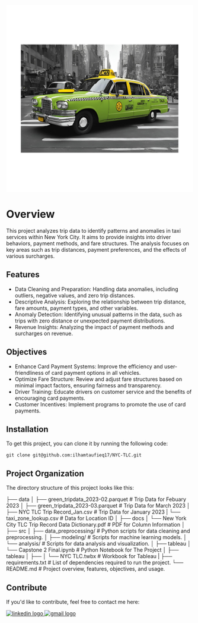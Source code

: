 ﻿![Header](./data/Untitled_design-11.png)

# Overview
This project analyzes trip data to identify patterns and anomalies in taxi services within New York City. It aims to provide insights into driver behaviors, payment methods, and fare structures. The analysis focuses on key areas such as trip distances, payment preferences, and the effects of various surcharges.

## Features
- Data Cleaning and Preparation: Handling data anomalies, including outliers, negative values, and zero trip distances.
- Descriptive Analysis: Exploring the relationship between trip distance, fare amounts, payment types, and other variables.
- Anomaly Detection: Identifying unusual patterns in the data, such as trips with zero distance or unexpected payment distributions.
- Revenue Insights: Analyzing the impact of payment methods and surcharges on revenue.

## Objectives
- Enhance Card Payment Systems: Improve the efficiency and user-friendliness of card payment options in all vehicles.
- Optimize Fare Structure: Review and adjust fare structures based on minimal impact factors, ensuring fairness and transparency.
- Driver Training: Educate drivers on customer service and the benefits of encouraging card payments.
- Customer Incentives: Implement programs to promote the use of card payments.

## Installation

To get this project, you can clone it by running the following code:

    git clone git@github.com:ilhamtaufieq17/NYC-TLC.git

    
## Project Organization

The directory structure of this project looks like this:

├── data
│   ├── green_tripdata_2023-02.parquet    # Trip Data for Febuary 2023
│   ├── green_tripdata_2023-03.parquet    # Trip Data for March 2023
│   ├── NYC TLC Trip Record_Jan.csv       # Trip Data for January 2023
|   └── taxi_zone_lookup.csv              # Data for Location ID
│
├── docs
│   └── New York City TLC Trip Record Data Dictionary.pdf              # PDF for Column Information
│
├── src
│   ├── data_preprocessing/    # Python scripts for data cleaning and preprocessing.
│   ├── modeling/              # Scripts for machine learning models.
│   └── analysis/              # Scripts for data analysis and visualization.
│
├── tableau
│   └── Capstone 2 Final.ipynb            # Python Notebook for The Project
│
├── tableau
│   ├── 
│   └── NYC TLC.twbx            # Workbook for Tableau
|
├── requirements.txt           # List of dependencies required to run the project.
└── README.md                  # Project overview, features, objectives, and usage.

## Contribute

If you'd like to contribute, feel free to contact me here:

<a href="https://www.linkedin.com/in/ilham-taufieq-julfianto/" target="_blank">
    <img src="https://raw.githubusercontent.com/maurodesouza/profile-readme-generator/master/src/assets/icons/social/linkedin/default.svg" width="52" height="40" alt="linkedin logo"/>
  </a>
  <a href="mailto:taufieq17@gmail.com" target="_blank">
    <img src="https://raw.githubusercontent.com/maurodesouza/profile-readme-generator/master/src/assets/icons/social/gmail/default.svg"  width="52" height="40" alt="gmail logo"/>
  </a>
